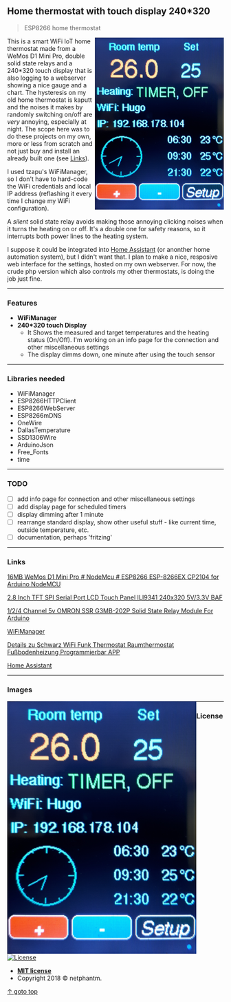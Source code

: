 ## Home thermostat with touch display 240\*320
> ESP8266 home thermostat

<img src="https://github.com/netphantm/Arduino_home-thermostat/raw/master/pics/pic-01.png" width="300" align="right" />

This is a smart WiFi IoT home thermostat made from a WeMos D1 Mini Pro, double solid state relays and a 240\*320 touch display that is also logging to a webserver showing a nice gauge and a chart. The hysteresis on my old home thermostat is kaputt and the noises it makes by randomly switching on/off are *very* annoying, especially at night. The scope here was to do these projects on my own, more or less from scratch and not just buy and install an already built one (see [Links](#Links)).

I used tzapu's WiFiManager, so I don't have to hard-code the WiFi credentials and local IP address (reflashing it every time I change my WiFi configuration).

A *silent* solid state relay avoids making those annoying clicking noises when it turns the heating on or off. It's a double one for safety reasons, so it interrupts both power lines to the heating system.

I suppose it could be integrated into [Home Assistant](https://hass.io/) (or anonther home automation system), but I didn't want that. I plan to make a nice, resposive web interface for the settings, hosted on my own webserver. For now, the crude php version which also controls my other thermostats, is doing the job just fine.

---

### Features
- **WiFiManager**
- **240\*320 touch Display**
    - It Shows the measured and target temperatures and the heating status (On/Off). I'm working on an info page for the connection and other miscellaneous settings
    - The display dimms down, one minute after using the touch sensor

---

### Libraries needed

- WiFiManager
- ESP8266HTTPClient
- ESP8266WebServer
- ESP8266mDNS
- OneWire
- DallasTemperature
- SSD1306Wire
- ArduinoJson
- Free_Fonts
- time

---

### TODO
- [ ] add info page for connection and other miscellaneous settings
- [ ] add display page for scheduled timers
- [ ] display dimming after 1 minute
- [ ] rearrange standard display, show other useful stuff - like current time, outside temperature, etc.
- [ ] documentation, perhaps 'fritzing'

---

### Links

[16MB WeMos D1 Mini Pro # NodeMcu # ESP8266 ESP-8266EX CP2104 for Arduino NodeMCU](https://www.ebay.de/itm/16MB-WeMos-D1-Mini-Pro-NodeMcu-ESP8266-ESP-8266EX-CP2104-for-Arduino-NodeMCU/272405937539?ssPageName=STRK%3AMEBIDX%3AIT&_trksid=p2057872.m2749.l2649)

[2.8 Inch TFT SPI Serial Port LCD Touch Panel ILI9341 240x320 5V/3.3V BAF](https://www.ebay.de/itm/2-8-Inch-TFT-SPI-Serial-Port-LCD-Touch-Panel-Module-ILI9341-240x320-5V-3-3V-/152643497986?hash=item238a42f002)

[1/2/4 Channel 5v OMRON SSR G3MB-202P Solid State Relay Module For Arduino](https://www.ebay.de/itm/1-2-4-Channel-5v-OMRON-SSR-G3MB-202P-Solid-State-Relay-Module-For-Arduino/253066802045?ssPageName=STRK%3AMEBIDX%3AIT&_trksid=p2057872.m2749.l2649)

[WiFiManager](https://github.com/tzapu/WiFiManager)

[ Details zu  Schwarz WiFi Funk Thermostat Raumthermostat Fußbodenheizung Programmierbar APP](https://www.ebay.de/itm/Schwarz-WiFi-Funk-Thermostat-Raumthermostat-Fusbodenheizung-Programmierbar-APP/163618503022)

[Home Assistant](http://hass.io/)

---

### Images

<img src="https://github.com/netphantm/Arduino_home-thermostat/raw/master/pics/pic-01.png" alt="pic-01" width="440px" align="left"> 

---

### License

[![License](http://img.shields.io/:license-mit-blue.svg?style=flat-square)](http://badges.mit-license.org)

- **[MIT license](http://opensource.org/licenses/mit-license.php)**
- Copyright 2018 © netphantm.

[↑ goto top](#Relay-socket-with-OLED-display)

